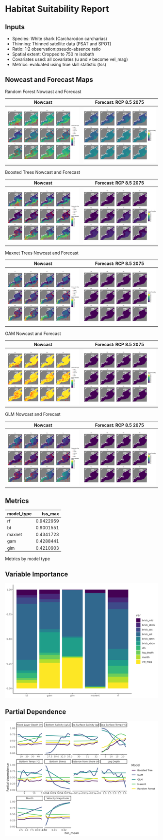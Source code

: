 Habitat Suitability Report
================

## Inputs

- Species: White shark (Carcharodon carcharias)
- Thinning: Thinned satellite data (PSAT and SPOT)
- Ratio: 1:2 observation:pseudo-absence ratio
- Spatial extent: Cropped to 750 m isobath
- Covariates used: all covariates (u and v become vel_mag)
- Metrics: evaluated using true skill statistic (tss)

## Nowcast and Forecast Maps

Random Forest Nowcast and Forecast

| Nowcast | Forecast: RCP 8.5 2075 |
|:--:|:--:|
| ![](../../../../tidy_reports/versions/c21/100320/c21.100320.01_12_rf_compiled_casts.png) | ![](../../../../tidy_reports/versions/c21/100324/c21.100324.01_12_rf_compiled_casts.png) |

Boosted Trees Nowcast and Forecast

| Nowcast | Forecast: RCP 8.5 2075 |
|:--:|:--:|
| ![](../../../../tidy_reports/versions/c21/100320/c21.100320.01_12_bt_compiled_casts.png) | ![](../../../../tidy_reports/versions/c21/100324/c21.100324.01_12_bt_compiled_casts.png) |

Maxnet Trees Nowcast and Forecast

| Nowcast | Forecast: RCP 8.5 2075 |
|:--:|:--:|
| ![](../../../../tidy_reports/versions/c21/100320/c21.100320.01_12_maxent_compiled_casts.png) | ![](../../../../tidy_reports/versions/c21/100324/c21.100324.01_12_maxent_compiled_casts.png) |

GAM Nowcast and Forecast

| Nowcast | Forecast: RCP 8.5 2075 |
|:--:|:--:|
| ![](../../../../tidy_reports/versions/c21/100320/c21.100320.01_12_gam_compiled_casts.png) | ![](../../../../tidy_reports/versions/c21/100324/c21.100324.01_12_gam_compiled_casts.png) |

GLM Nowcast and Forecast

| Nowcast | Forecast: RCP 8.5 2075 |
|:--:|:--:|
| ![](../../../../tidy_reports/versions/c21/100320/c21.100320.01_12_glm_compiled_casts.png) | ![](../../../../tidy_reports/versions/c21/100324/c21.100324.01_12_glm_compiled_casts.png) |

## Metrics

| model_type |   tss_max |
|:-----------|----------:|
| rf         | 0.9422959 |
| bt         | 0.9001551 |
| maxnet     | 0.4341723 |
| gam        | 0.4288441 |
| glm        | 0.4210903 |

Metrics by model type

## Variable Importance

![](m21.10032_tidy_compiled_files/figure-gfm/variable_importance-1.png)

## Partial Dependence

![](m21.10032_tidy_compiled_files/figure-gfm/partial_dependence-1.png)
